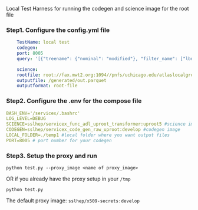 Local Test Harness for running the codegen and science image for the root file

### Step1. Configure the config.yml file
```yaml
    TestName: local test
    codegen: 
    port: 8005 
    query: '[{"treename": {"nominal": "modified"}, "filter_name": ["lbn"]}]' #provide the query as string

    science:
    rootfile: root://fax.mwt2.org:1094//pnfs/uchicago.edu/atlaslocalgroupdisk/rucio/user/mgeyik/e7/ee/user.mgeyik.30182995._000093.out.root
    outputfile: /generated/out.parquet
    outputformat: root-file
```

### Step2. Configure the .env for the compose file
```yaml
BASH_ENV='/servicex/.bashrc'
LOG_LEVEL=DEBUG
SCIENCE=sslhep/servicex_func_adl_uproot_transformer:uproot5 #science image
CODEGEN=sslhep/servicex_code_gen_raw_uproot:develop #codegen image
LOCAL_FOLDER=./temp1 #local folder where you want output files
PORT=8005 # port number for your codegen
```

### Step3. Setup the proxy and run
```shell
python test.py --proxy_image <name of proxy_image>
```

OR if you already have the proxy setup in your `/tmp`

```shell
python test.py
```
The default proxy image: `sslhep/x509-secrets:develop`